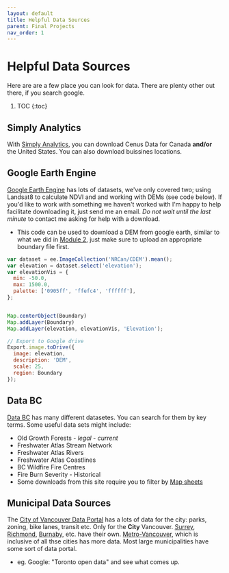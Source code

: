 ```yaml
---
layout: default
title: Helpful Data Sources
parent: Final Projects
nav_order: 1
---
```


# Helpful Data Sources

Here are are a few place you can look for data.  There are plenty other out there, if you search google.

1. TOC
{:toc}

## Simply Analytics

With [Simply Analytics](https://resources.library.ubc.ca/page.php?id=1044), you can download Cenus Data for Canada **and/or** the United States.  You can also download buissines locations.

## Google Earth Engine

[Google Earth Engine](https://developers.google.com/earth-engine/datasets/) has lots of datasets, we've only covered two; using Landsat8 to calculate NDVI and and working with DEMs (see code below).  If you'd like to work with something we haven't worked with I'm happy to help facilitate downloading it, just send me an email.  *Do not wait until the last minute* to contact me asking for help with a download.
* This code can be used to download a DEM from google earth, similar to what we did in [Module 2](https://june-skeeter.github.io/Module2_GEOS270/docs/Application_Part2.html#calculating-ndvi-with-google-earth-engine), just make sure to upload an appropriate boundary file first.

```javascript
var dataset = ee.ImageCollection('NRCan/CDEM').mean();
var elevation = dataset.select('elevation');
var elevationVis = {
  min: -50.0,
  max: 1500.0,
  palette: ['0905ff', 'ffefc4', 'ffffff'],
};


Map.centerObject(Boundary)
Map.addLayer(Boundary)
Map.addLayer(elevation, elevationVis, 'Elevation');

// Export to Google drive
Export.image.toDrive({
  image: elevation,
  description: 'DEM',
  scale: 25,
  region: Boundary
});
````

## Data BC

[Data BC](https://data.gov.bc.ca/) has many different datasetes.  You can search for them by key terms.  Some useful data sets might include:

* Old Growth Forests *- legal - current*
* Freshwater Atlas Stream Network
* Freshwater Atlas Rivers
* Freshwater Atlas Coastlines
* BC Wildfire Fire Centres
* Fire Burn Severity - Historical
* Some downloads from this site require you to filter by [Map sheets](https://open.canada.ca/data/en/dataset/055919c2-101e-4329-bfd7-1d0c333c0e62)

## Municipal Data Sources

The [City of Vancouver Data Portal](https://opendata.vancouver.ca/pages/home/) has a lots of data for the city: parks, zoning, bike lanes, transit etc.  Only for the **City** Vancouver.  [Surrey](https://www.surrey.ca/services-payments/online-services/open-data), [Richmond](https://www.richmond.ca/discover/maps.htm), [Burnaby](https://www.burnaby.ca/services-and-payments/maps-and-open-data), etc. have their own.  [Metro-Vancouver](http://www.metrovancouver.org/data#k=), which is inclusive of all thse cities has more data.  Most large municipalities have some sort of data portal.
* eg.  Google: "Toronto open data" and see what comes up.
